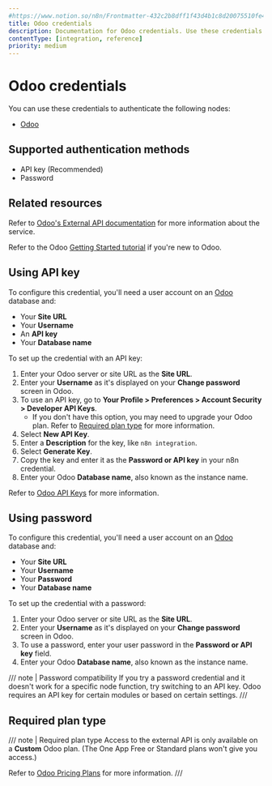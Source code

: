 ```yaml
---
#https://www.notion.so/n8n/Frontmatter-432c2b8dff1f43d4b1c8d20075510fe4
title: Odoo credentials
description: Documentation for Odoo credentials. Use these credentials to authenticate Odoo in n8n, a workflow automation platform.
contentType: [integration, reference]
priority: medium
---
```


# Odoo credentials

You can use these credentials to authenticate the following nodes:

- [Odoo](/integrations/builtin/app-nodes/n8n-nodes-base.odoo.md)

## Supported authentication methods

- API key (Recommended)
- Password

## Related resources

Refer to [Odoo's External API documentation](https://www.odoo.com/documentation/17.0/developer/reference/external_api.html) for more information about the service.

Refer to the Odoo [Getting Started tutorial](https://www.odoo.com/slides/getting-started-15) if you're new to Odoo.

## Using API key

To configure this credential, you'll need a user account on an [Odoo](https://www.odoo.com/) database and:

- Your **Site URL**
- Your **Username**
- An **API key**
- Your **Database name**

To set up the credential with an API key:

1. Enter your Odoo server or site URL as the **Site URL**.
2. Enter your **Username** as it's displayed on your **Change password** screen in Odoo.
4. To use an API key, go to **Your Profile > Preferences > Account Security > Developer API Keys**.
    - If you don't have this option, you may need to upgrade your Odoo plan. Refer to [Required plan type](#required-plan-type) for more information.
5. Select **New API Key**.
6. Enter a **Description** for the key, like `n8n integration`.
7. Select **Generate Key**.
8. Copy the key and enter it as the **Password or API key** in your n8n credential.
9. Enter your Odoo **Database name**, also known as the instance name.

Refer to [Odoo API Keys](https://www.odoo.com/documentation/15.0/developer/reference/external_api.html?#api-keys) for more information.

## Using password

To configure this credential, you'll need a user account on an [Odoo](https://www.odoo.com/) database and:

- Your **Site URL**
- Your **Username**
- Your **Password**
- Your **Database name**

To set up the credential with a password:

1. Enter your Odoo server or site URL as the **Site URL**.
2. Enter your **Username** as it's displayed on your **Change password** screen in Odoo.
3. To use a password, enter your user password in the **Password or API key** field.
4. Enter your Odoo **Database name**, also known as the instance name.

/// note | Password compatibility
If you try a password credential and it doesn't work for a specific node function, try switching to an API key. Odoo requires an API key for certain modules or based on certain settings.
///

## Required plan type

/// note | Required plan type
Access to the external API is only available on a **Custom** Odoo plan. (The One App Free or Standard plans won't give you access.)

Refer to [Odoo Pricing Plans](https://www.odoo.com/pricing-plan) for more information.
///
